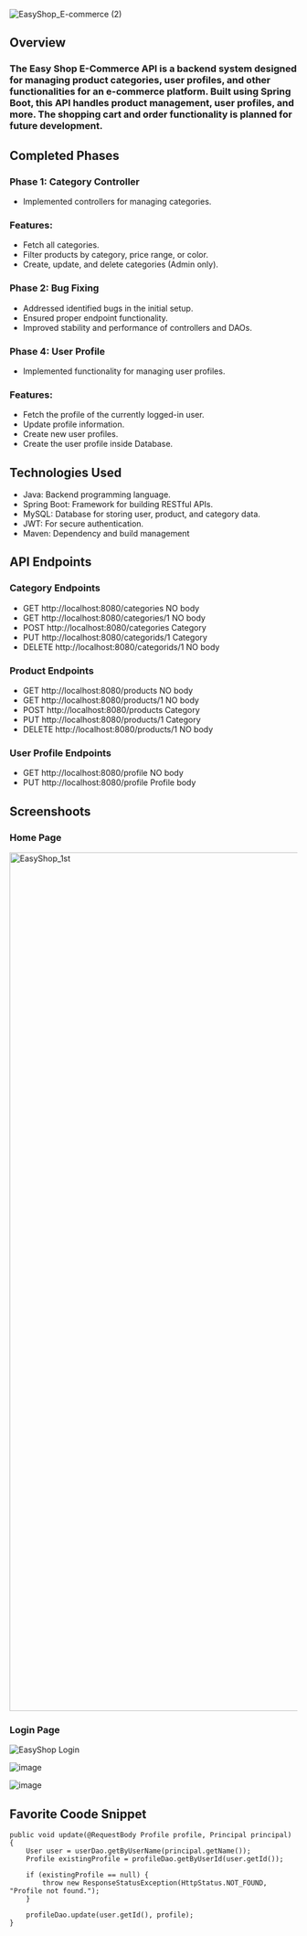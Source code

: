 ![EasyShop_E-commerce (2)](https://github.com/user-attachments/assets/f9bc5831-30d4-430a-878c-47d9b2e0e11e)

## Overview 
### The Easy Shop E-Commerce API is a backend system designed for managing product categories, user profiles, and other functionalities for an e-commerce platform. Built using Spring Boot, this API handles product management, user profiles, and more. The shopping cart and order functionality is planned for future development.

## Completed Phases

### Phase 1: Category Controller
* Implemented controllers for managing categories.
### Features:
* Fetch all categories.
* Filter products by category, price range, or color.
* Create, update, and delete categories (Admin only).

### Phase 2: Bug Fixing
* Addressed identified bugs in the initial setup.
* Ensured proper endpoint functionality.
* Improved stability and performance of controllers and DAOs.

### Phase 4: User Profile
* Implemented functionality for managing user profiles.
### Features:
* Fetch the profile of the currently logged-in user.
* Update profile information.
* Create new user profiles.
* Create the user profile inside Database.

## Technologies Used
* Java: Backend programming language.
* Spring Boot: Framework for building RESTful APIs.
* MySQL: Database for storing user, product, and category data.
* JWT: For secure authentication.
* Maven: Dependency and build management

## API Endpoints
### Category Endpoints
* GET http://localhost:8080/categories NO body
* GET http://localhost:8080/categories/1 NO body
* POST http://localhost:8080/categories Category
* PUT http://localhost:8080/categorids/1 Category
* DELETE http://localhost:8080/categorids/1 NO body

### Product Endpoints
* GET http://localhost:8080/products NO body
* GET http://localhost:8080/products/1 NO body
* POST http://localhost:8080/products Category
* PUT http://localhost:8080/products/1 Category
* DELETE http://localhost:8080/products/1 NO body

### User Profile Endpoints
* GET http://localhost:8080/profile NO body
* PUT http://localhost:8080/profile Profile body

## Screenshoots

### Home Page
<img width="1503" alt="EasyShop_1st" src="https://github.com/user-attachments/assets/88767a08-bbf0-4cd0-a6b6-6e1b0c9a806b" />

### Login Page

![EasyShop Login](https://github.com/user-attachments/assets/d69f683a-396e-45b5-a7a5-3a773b7a8d1c)



![image](https://github.com/user-attachments/assets/028bc8f2-ee33-4b7e-b255-324fede3652a)


![image](https://github.com/user-attachments/assets/7c636928-42cf-4db0-b1fc-496f7811128f)

## Favorite Coode Snippet

``` @PutMapping()
public void update(@RequestBody Profile profile, Principal principal) {
    User user = userDao.getByUserName(principal.getName());
    Profile existingProfile = profileDao.getByUserId(user.getId());

    if (existingProfile == null) {
        throw new ResponseStatusException(HttpStatus.NOT_FOUND, "Profile not found.");
    }

    profileDao.update(user.getId(), profile);
} 





